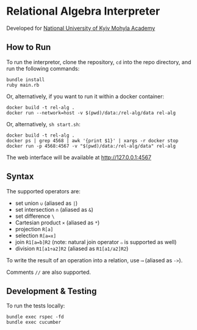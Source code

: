 # Relational Algebra Interpreter

Developed for [National University of Kyiv Mohyla Academy](https://www.ukma.edu.ua/eng/)

## How to Run

To run the interpretor, clone the repository,
`cd` into the repo directory, and run the following commands:

```
bundle install
ruby main.rb
```

Or, alternatively, if you want to run it within a docker container:

```
docker build -t rel-alg .
docker run --network=host -v $(pwd)/data:/rel-alg/data rel-alg
```

Or, alternatively, `sh start.sh`:
```
docker build -t rel-alg .
docker ps | grep 4568 | awk '{print $1}' | xargs -r docker stop
docker run -p 4568:4567 -v "$(pwd)/data:/rel-alg/data" rel-alg
```

The web interface will be available at http://127.0.0.1:4567

## Syntax

The supported operators are:
- set union `∪` (aliased as `|`)
- set intersection `∩` (aliased as `&`)
- set difference `\`
- Cartesian product `×` (aliased as `*`)
- projection `R[a]`
- selection `R[a=x]`
- join `R1[a=b]R2` (note: natural join operator `๐` is supported as well)
- division `R1[a1÷a2]R2` (aliased as `R1[a1/a2]R2`)

To write the result of an operation into a relation, use `⟶` (aliased as `->`).

Comments `//` are also supported.

## Development & Testing

To run the tests locally:

```
bundle exec rspec -fd
bundle exec cucumber
```
